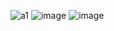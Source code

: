 ![a1](https://user-images.githubusercontent.com/44605674/227925973-ca59dbe1-7762-4ce5-874f-b27f53635d4c.jpg)
![image](https://user-images.githubusercontent.com/44605674/227927395-12c47c3c-50fa-40ff-ac19-5c6f36a43ca8.png)
![image](https://user-images.githubusercontent.com/44605674/227927588-70a3733a-61d2-4fe5-8e7e-c0279c3db9b9.png)
